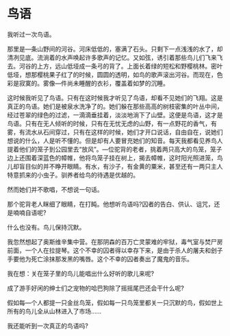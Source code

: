 # 鸟语

我听过一次鸟语。 

那里是—条山野间的河谷。河床低低的，塞满了石头。只剩下一点浅浅的水了，却清冽见底。流淌着的水声唤起许多歌声的记忆。又如弦，诱引着那些鸟儿们飞来飞去。河谷的上方，远山低垭成一条弓的背了。上面长着绿的短松和野樱桃林。密叶低垭，想那樱桃果子红了的时候，圆圆的透明，如鸟的歌声滚出河谷。而现在，色彩是寂寞的。雾像—件尚未睡醒的衣衫，覆盖着如梦的沉睡。 

这时候我听见了鸟语。只有在这时候我才听见了鸟语，却看不见她们的飞翔。这是真正的鸟语。她们是被泉水洗净了的。她们躲在那些高高的树枝密集的叶丛中间，经过苍翠的绿色的过滤，一滴滴垂挂着，淡淡地淌下了山壁。这便是鸟语，这才是鸟语。只有在无人倾听的时候，只有在无忧无虑的山野，有一点野花的香气，有雾，有流水从石间穿过，只有在这样的时候，她们才开口说话，自由自在，说她们想说的什么，人是听不懂的。但是却有人要冒充她们的知音。每天我都看见养鸟人提着他们的笼子到公园里去“放风”。—位驼背的老者，挑着两只高大的鸟笼，笼子边上还围着深蓝色的幛帷，他将鸟笼子挂在树上，揭去幛帷，这时阳光照进笼，鸟儿却盲目似的并不睁开眼睛。有水，有沙子，有金黄的粟米，甚至还有一两只主人特意抓来的小虫子。驯养者给鸟的待遇是优越的。 

然而她们并不歌唱，不想说一句话。 

那个驼背老人眯细了眼睛，在打盹。他想听鸟语吗?囚者的告白、供认、诅咒，还是喃喃自语呢? 

什么也没有。鸟儿保持沉默。 

我忽然想起了奥斯维辛集中营。在那阴森的百万亡灵蒙难的牢狱，毒气室与焚尸房前面，一个人在拉提琴。这个不幸的囚者得以幸存下来，是由于杀人的屠夫和刽子手要他为死亡涂抹那发黑的嘴唇。这个不幸的囚者奏出了魔鬼的音乐。 

我在想：关在笼子里的鸟儿能唱出什么好听的歌儿来呢? 

成了游手好闲的绅士们之宠物的哈巴狗除了摇摇尾巴还会干什么呢? 

假如每—个人都提一只金丝鸟笼，假如每一只鸟笼里都关一只沉默的鸟，假如世上所有的鸟儿全从山林进入了市场…… 

我还能听到一次真正的鸟语吗?
 